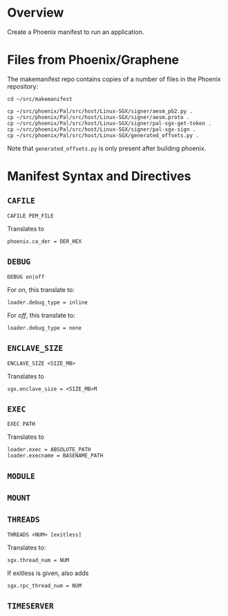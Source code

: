 Overview
========

Create a Phoenix manifest to run an application.


Files from Phoenix/Graphene
===========================

The makemanifest repo contains copies of a number of files in the Phoenix
repository: 

```
cd ~/src/makemanifest

cp ~/src/phoenix/Pal/src/host/Linux-SGX/signer/aesm_pb2.py .
cp ~/src/phoenix/Pal/src/host/Linux-SGX/signer/aesm.proto .
cp ~/src/phoenix/Pal/src/host/Linux-SGX/signer/pal-sgx-get-token .
cp ~/src/phoenix/Pal/src/host/Linux-SGX/signer/pal-sgx-sign .
cp ~/src/phoenix/Pal/src/host/Linux-SGX/generated_offsets.py .
```

Note that `generated_offsets.py` is only present after building phoenix.



Manifest Syntax and Directives
==============================

`CAFILE`
--------

```
CAFILE PEM_FILE
```

Translates to

```
phoenix.ca_der = DER_HEX
```


`DEBUG`
-------

```
DEBUG on|off
```

For *on*, this translate to:

```
loader.debug_type = inline
```

For *off*, this translate to:

```
loader.debug_type = none
```


`ENCLAVE_SIZE`
--------------

```
ENCLAVE_SIZE <SIZE_MB>
```

Translates to

```
sgx.enclave_size = <SIZE_MB>M
```


`EXEC`
------

```
EXEC PATH
```

Translates to

```
loader.exec = ABSOLUTE_PATH
loader.execname = BASENAME_PATH
```


`MODULE`
--------


`MOUNT`
-------


`THREADS`
---------

```
THREADS <NUM> [exitless]
```

Translates to:

```
sgx.thread_num = NUM
```

If exitless is given, also adds

```
sgx.rpc_thread_num = NUM
```



`TIMESERVER`
------------

